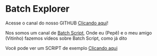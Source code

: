 # Batch Explorer
Acesse o canal do nosso GITHUB [Clicando aqui](https://www.youtube.com/channel/UCyif5KwkyXC4tZFXQN3Cl3Q)!

Nos somos um canal de [Batch Script](https://pt.wikipedia.org/wiki/Batch), Onde eu (Pepê) e o meu amigo (Vitinho) fazemos vídeos sobre Batch Script, como já dito

Você pode ver um SCRIPT de exemplo [Clicando aqui](https://github.com/Pepe-77777/General-Tasks)
